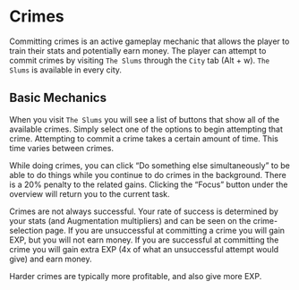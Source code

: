 # Crimes

Committing crimes is an active gameplay mechanic that allows the player to train
their stats and potentially earn money. The player can attempt to commit crimes
by visiting `The Slums` through the `City` tab (Alt + w).
`The Slums` is available in every city.

## Basic Mechanics

When you visit `The Slums` you will see a list of buttons that show all of the
available crimes. Simply select one of the options to begin attempting that
crime. Attempting to commit a crime takes a certain amount of time. This time
varies between crimes.

While doing crimes, you can click “Do something else simultaneously”
to be able to do things while you continue to do crimes in the background. There is a
20% penalty to the related gains. Clicking the “Focus” button under the overview
will return you to the current task.

Crimes are not always successful. Your rate of success is determined by your
stats (and Augmentation multipliers) and can be seen on the crime-selection
page. If you are unsuccessful at committing a crime you will gain EXP,
but you will not earn money. If you are successful at committing the crime
you will gain extra EXP (4x of what an unsuccessful attempt would give)
and earn money.

Harder crimes are typically more profitable, and also give more EXP.
